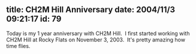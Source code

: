 title: CH2M Hill Anniversary
date: 2004/11/3 09:21:17
id: 79
---
Today is my 1 year anniversary with CH2M Hill.  I first started working with CH2M Hill at Rocky Flats on November 3, 2003.  It's pretty amazing how time flies.